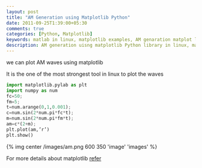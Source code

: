 ```yaml
---
layout: post
title: "AM Generation using Matplotlib Python"
date: 2011-09-25T1:39:00+05:30
comments: true
categories: [Python, Matplotlib]
keywords: matlab in linux, matplotlib examples, AM genaration matplot lib, how to matplot lib AM generataion, AM matplot lib examples, matlab linux AM generation, matlab equivalent in linux, Amplitude modulation in linux 
description: AM generation uisng matplotlib Python library in linux, matlab quivalent in linux
---
```

we can plot AM waves using matplotlib

It is the one of the most strongest tool in linux to plot the waves

```python
import matplotlib.pylab as plt
import numpy as num
fc=50;
fm=5;
t=num.arange(0,1,0.001);
c=num.sin(2*num.pi*fc*t);
m=num.sin(2*num.pi*fm*t);     
am=c*(2+m);
plt.plot(am,’r’)
plt.show()
```
{% img center /images/am.png 600 350 'image' 'images' %}

For more details about matplotlib [refer](http://matplotlib.sourceforge.net/users/artists.html)
